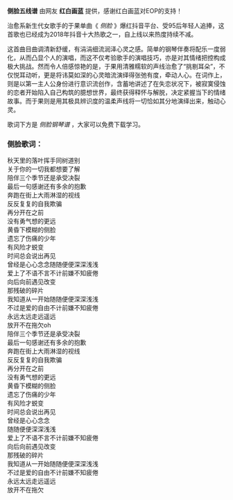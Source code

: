 

**侧脸五线谱** 由网友 **红白画蓝** 提供，感谢红白画蓝对EOP的支持！

治愈系新生代女歌手的于果单曲《 _侧脸_ 》爆红抖音平台、受95后年轻人追捧，这首歌也已经成为2018年抖音十大热歌之一，自上线以来热度持续不减。

这首曲目曲调清新舒缓，有涓涓细流润泽心灵之感。简单的钢琴伴奏将配乐一度弱化，从而凸显个人的演唱，而这不仅考验歌手的演唱技巧，亦是对其情绪把控构成极大挑战。然而令人倍感惊艳的是，于果用清雅糯软的声线治愈了“挑剔耳朵”，不仅悦耳动听，更是将讳莫如深的心灵暗流演绎得张弛有度，牵动人心。在词作上，则是以第一主人公身份进行意识流创作，含蓄地讲述了在失恋状况下，被寂寞侵蚀的恋者开始陷入自己构筑的臆想世界，最终获得释怀与解脱，决定紧握当下的情绪故事。而于果则是用其极具辨识度的温柔声线将一切恰如其分地演绎出来，触动心灵。

歌词下方是 _侧脸钢琴谱_ ，大家可以免费下载学习。

### 侧脸歌词：

秋天里的落叶挥手同树道别  
关于你的一切我都想要了解  
陪伴三个季节还是承受决裂  
最后一句感谢还有多余的抱歉  
奔跑在街上大雨淋湿的视线  
反反复复的自我欺骗  
再分开在之前  
没有勇气想的更远  
黄昏下模糊的侧脸  
遗忘了伤痛的少年  
有风险才蜕变  
时间总会说出再见  
曾经是心心念念随随便便深深浅浅  
爱上了不语不言不计前嫌不知疲倦  
向后向前遇见改变  
那残破的碎片  
我知道从一开始随随便便深深浅浅  
不过是爱的自由不计前嫌不知疲倦  
永远太远走远遥远  
放开不在拖欠oh  
陪伴三个季节还是承受决裂  
最后一句感谢还有多余的抱歉  
奔跑在街上大雨淋湿的视线  
反反复复的自我欺骗  
再分开在之前  
没有勇气想的更远  
黄昏下模糊的侧脸  
遗忘了伤痛的少年  
有风险才蜕变  
时间总会说出再见  
曾经是心心念念  
随随便便深深浅浅  
爱上了不语不言不计前嫌不知疲倦  
向后向前遇见改变  
那残破的碎片  
我知道从一开始随随便便深深浅浅  
不过是爱的自由不计前嫌不知疲倦  
永远太远走远遥远  
放开不在拖欠

